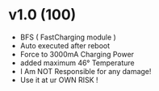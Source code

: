 # v1.0 (100)
- BFS ( FastCharging module )
- Auto executed after reboot
- Force to 3000mA Charging Power
- added maximum 46° Temperature 
- I Am NOT Responsible for any damage!
- Use it at ur OWN RISK !